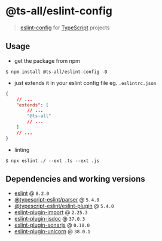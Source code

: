 # @ts-all/eslint-config
> [eslint-config](https://eslint.org) for [TypeScript](https://typescriptlang.org) projects

## Usage

* get the package from npm
```shell
$ npm install @ts-all/eslint-config -D
```

* just extends it in your eslint config file eg. `.eslintrc.json`
```json
{
    // ...
    "extends": [
        // ...
        "@ts-all"
        // ...
    ]
    // ...
}
```

* linting
```shell
$ npx eslint ./ --ext .ts --ext .js
```

## Dependencies and working versions

* [eslint](https://www.npmjs.com/package/eslint) @ `8.2.0`
* [@typescript-eslint/parser](https://www.npmjs.com/@typescript-eslint/parser) @ `5.4.0`
* [@typescript-eslint/eslint-plugin](https://www.npmjs.com/@typescript-eslint/eslint-plugin) @ `5.4.0`
* [eslint-plugin-import](https://www.npmjs.com/eslint-plugin-import) @ `2.25.3`
* [eslint-plugin-jsdoc](https://www.npmjs.com/eslint-plugin-jsdoc) @ `37.0.3`
* [eslint-plugin-sonarjs](https://www.npmjs.com/eslint-plugin-sonarjs) @ `0.10.0`
* [eslint-plugin-unicorn](https://www.npmjs.com/eslint-plugin-unicorn) @ `38.0.1`
